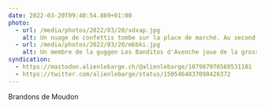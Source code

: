 ```yaml
---
date: 2022-03-20T09:40:54.869+01:00
photo:
  - url: /media/photos/2022/03/20/xdxap.jpg
    alt: Un nuage de confettis tombe sur la place de marché. Au second plan, l'Eglise St-Etienne.
  - url: /media/photos/2022/03/20/mbbki.jpg
    alt: Un membre de la guggen Los Banditos d'Avenche joue de la grosse caisse lors du cortège. Il porte un masque de squelette rouge et un déguisement noir. La foule applaudit à leur passage.
syndication:
  - https://mastodon.alienlebarge.ch/@alienlebarge/107987976569531101
  - https://twitter.com/alienlebarge/status/1505464837098426372
---
```

Brandons de Moudon
